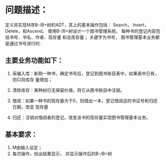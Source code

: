 # 问题描述：

定义并实现M序B-/B+树的ADT，其上的基本操作包括： Search， Insert， Delete，和Ascend。
使用B-/B+树设计一个图书管理系统， 每种书的登记内容包括书号、书名、作者、现存量
和总库存量； 关键字为书号， 图书管理基本业务都是通过书号进行的.

## 主要业务功能如下：

1. 采编入库：新购一种书，确定书号后，登记到图书账目表中，如果表中已有，则只将库存
量增加；

2. 清除库存：某种树已无保留价值，将它从图书账目中注销。

3. 借阅：如果一种书的现存量大于0，则借出一本，登记借阅这的书证号和归还日期，改变
现存量

4. 归还：注销对借阅者的登记，改变该书的现存量实现图书管理基本业务。


## 基本要求：
1. M由输入设定；
2. 每次操作，给出结果显示， 并显示操作后的B-/B+树
